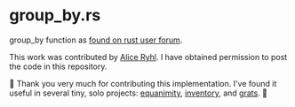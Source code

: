 # group_by.rs

group_by function as [found on rust user forum](https://users.rust-lang.org/t/group-by-challenge/37602/6).

This work was contributed by [Alice Ryhl](https://users.rust-lang.org/u/alice/summary).  I have obtained permission to post the code in this repository. 

🌟 Thank you very much for contributing this implementation.  I've found it useful in several tiny, solo projects:  [equanimity](https://github.com/Terkwood/equanimity), [inventory](https://github.com/Terkwood/inventory), and [grats](https://github.com/Terkwood/grats). 🌟

